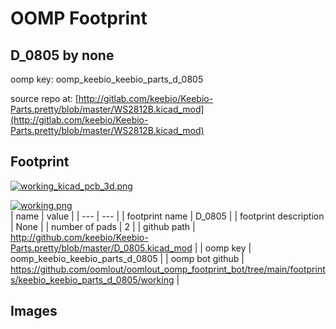 # OOMP Footprint  
## D_0805  by none  
  
oomp key: oomp_keebio_keebio_parts_d_0805  
  
source repo at: [http://gitlab.com/keebio/Keebio-Parts.pretty/blob/master/WS2812B.kicad_mod](http://gitlab.com/keebio/Keebio-Parts.pretty/blob/master/WS2812B.kicad_mod)  
## Footprint  
  
[![working_kicad_pcb_3d.png](working_kicad_pcb_3d_600.png)](working_kicad_pcb_3d.png)  
  
[![working.png](working_600.png)](working.png)  
| name | value | 
| --- | --- | 
| footprint name | D_0805 | 
| footprint description | None | 
| number of pads | 2 | 
| github path | http://github.com/keebio/Keebio-Parts.pretty/blob/master/D_0805.kicad_mod | 
| oomp key | oomp_keebio_keebio_parts_d_0805 | 
| oomp bot github | https://github.com/oomlout/oomlout_oomp_footprint_bot/tree/main/footprints/keebio_keebio_parts_d_0805/working | 
## Images  
